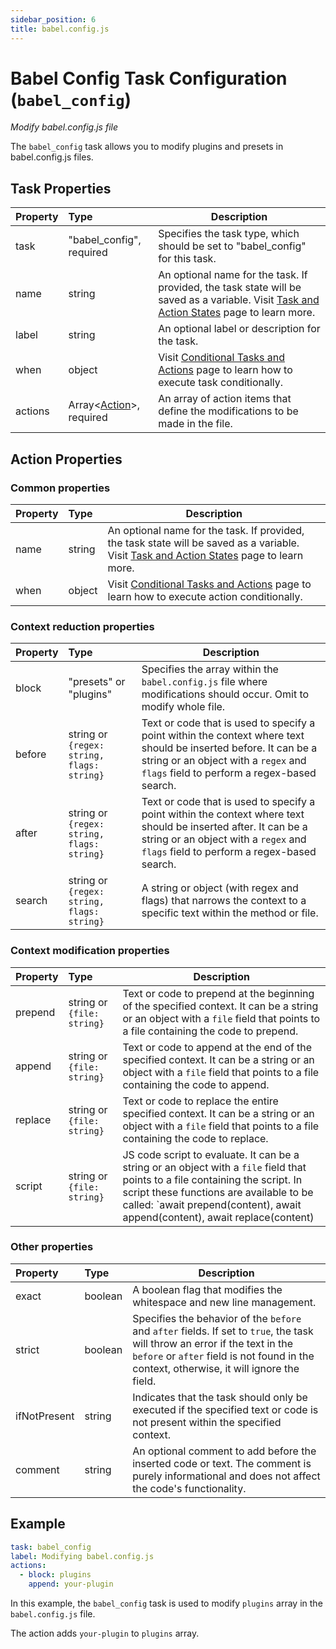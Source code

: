 ```yaml
---
sidebar_position: 6
title: babel.config.js
---
```


# Babel Config Task Configuration (`babel_config`)

_Modify babel.config.js file_

The `babel_config` task allows you to modify plugins and presets in babel.config.js files.

## Task Properties

| Property | Type                                            | Description                                                                                                                                              |
|:---------|:------------------------------------------------|----------------------------------------------------------------------------------------------------------------------------------------------------------|
| task     | "babel_config", required                        | Specifies the task type, which should be set to "babel_config" for this task.                                                                            |
| name     | string                                          | An optional name for the task. If provided, the task state will be saved as a variable. Visit [Task and Action States](../../states) page to learn more. |
| label    | string                                          | An optional label or description for the task.                                                                                                           |
| when     | object                                          | Visit [Conditional Tasks and Actions](../../when) page to learn how to execute task conditionally.                                                       |
| actions  | Array\<[Action](#action-properties)\>, required | An array of action items that define the modifications to be made in the file.                                                                           |

## Action Properties

### Common properties

| Property | Type   | Description                                                                                                                                              |
|:---------|:-------|----------------------------------------------------------------------------------------------------------------------------------------------------------|
| name     | string | An optional name for the task. If provided, the task state will be saved as a variable. Visit [Task and Action States](../../states) page to learn more. |
| when     | object | Visit [Conditional Tasks and Actions](../../when)  page to learn how to execute action conditionally.                                                    |

### Context reduction properties

| Property | Type                                       | Description                                                                                                                                                                                             |
|:---------|:-------------------------------------------|---------------------------------------------------------------------------------------------------------------------------------------------------------------------------------------------------------|
| block    | "presets" or "plugins"                     | Specifies the array within the `babel.config.js` file where modifications should occur. Omit to modify whole file.                                                                                      |
| before   | string or `{regex: string, flags: string}` | Text or code that is used to specify a point within the context where text should be inserted before. It can be a string or an object with a `regex` and `flags` field to perform a regex-based search. |
| after    | string or `{regex: string, flags: string}` | Text or code that is used to specify a point within the context where text should be inserted after. It can be a string or an object with a `regex` and `flags` field to perform a regex-based search.  |
| search   | string or `{regex: string, flags: string}` | A string or object (with regex and flags) that narrows the context to a specific text within the method or file.                                                                                        |

### Context modification properties

| Property | Type                       | Description                                                                                                                                                                  |
|:---------|:---------------------------|------------------------------------------------------------------------------------------------------------------------------------------------------------------------------|
| prepend  | string or `{file: string}` | Text or code to prepend at the beginning of the specified context. It can be a string or an object with a `file` field that points to a file containing the code to prepend. |
| append   | string or `{file: string}` | Text or code to append at the end of the specified context. It can be a string or an object with a `file` field that points to a file containing the code to append.         |
| replace  | string or `{file: string}` | Text or code to replace the entire specified context. It can be a string or an object with a `file` field that points to a file containing the code to replace.              |
| script   | string or `{file: string}` | JS code script to evaluate. It can be a string or an object with a `file` field that points to a file containing the script. In script these functions are available to be called: `await prepend(content), await append(content), await replace(content) |

### Other properties

| Property     | Type    | Description                                                                                                                                                                                                              |
|:-------------|:--------|--------------------------------------------------------------------------------------------------------------------------------------------------------------------------------------------------------------------------|
| exact        | boolean | A boolean flag that modifies the whitespace and new line management.                                                                                                                                                     |
| strict       | boolean | Specifies the behavior of the `before` and `after` fields. If set to `true`, the task will throw an error if the text in the `before` or `after` field is not found in the context, otherwise, it will ignore the field. |
| ifNotPresent | string  | Indicates that the task should only be executed if the specified text or code is not present within the specified context.                                                                                               |
| comment      | string  | An optional comment to add before the inserted code or text. The comment is purely informational and does not affect the code's functionality.                                                                           |

## Example

```yaml
task: babel_config
label: Modifying babel.config.js
actions:
  - block: plugins
    append: your-plugin
```

In this example, the `babel_config` task is used to modify `plugins` array in the `babel.config.js` file.

The action adds `your-plugin` to `plugins` array.
